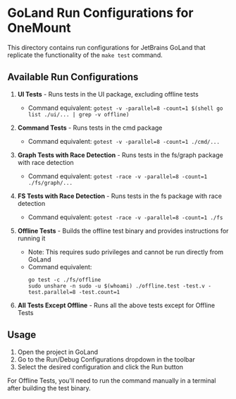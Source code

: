 # GoLand Run Configurations for OneMount

This directory contains run configurations for JetBrains GoLand that replicate the functionality of the `make test` command.

## Available Run Configurations

1. **UI Tests** - Runs tests in the UI package, excluding offline tests
   - Command equivalent: `gotest -v -parallel=8 -count=1 $(shell go list ./ui/... | grep -v offline)`

2. **Command Tests** - Runs tests in the cmd package
   - Command equivalent: `gotest -v -parallel=8 -count=1 ./cmd/...`

3. **Graph Tests with Race Detection** - Runs tests in the fs/graph package with race detection
   - Command equivalent: `gotest -race -v -parallel=8 -count=1 ./fs/graph/...`

4. **FS Tests with Race Detection** - Runs tests in the fs package with race detection
   - Command equivalent: `gotest -race -v -parallel=8 -count=1 ./fs`

5. **Offline Tests** - Builds the offline test binary and provides instructions for running it
   - Note: This requires sudo privileges and cannot be run directly from GoLand
   - Command equivalent: 
     ```
     go test -c ./fs/offline
     sudo unshare -n sudo -u $(whoami) ./offline.test -test.v -test.parallel=8 -test.count=1
     ```

6. **All Tests Except Offline** - Runs all the above tests except for Offline Tests

## Usage

1. Open the project in GoLand
2. Go to the Run/Debug Configurations dropdown in the toolbar
3. Select the desired configuration and click the Run button

For Offline Tests, you'll need to run the command manually in a terminal after building the test binary.